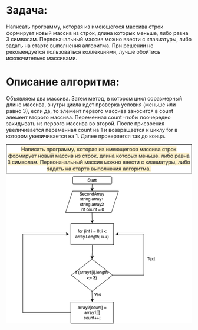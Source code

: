 # Задача: 
Написать программу, которая из имеющегося массива строк формирует новый массив из строк, длина которых меньше, либо равна 3 символам. Первоначальный массив можно ввести с клавиатуры, либо задать на старте выполнения алгоритма. При решении не рекомендуется пользоваться коллекциями, лучше обойтись исключительно массивами.

# Описание алгоритма:
Объявляем два массива. Затем метод, в котором цикл соразмерный длине массива, внутри цикла идет проверка условия (меньше или равно 3), если да, то элемент первого массива заносится в count элемент второго массива. Переменная сount чтобы поочередно закидывать из первого массива во второй. После присвоения увеличивается переменная count на 1 и возвращается к циклу for в котором увеличивается на 1. Далее проверяется так до конца.

![Алгоритм](Алгоритм.png)
